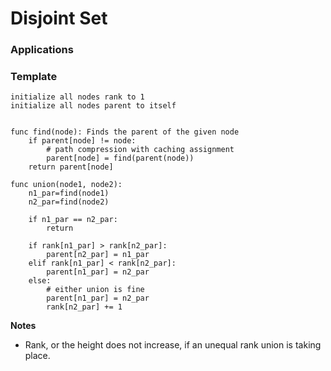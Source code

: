 # Disjoint Set 

### Applications 

### Template
```
initialize all nodes rank to 1 
initialize all nodes parent to itself 


func find(node): Finds the parent of the given node 
    if parent[node] != node:
        # path compression with caching assignment
        parent[node] = find(parent(node)) 
    return parent[node] 

func union(node1, node2):
    n1_par=find(node1) 
    n2_par=find(node2) 

    if n1_par == n2_par: 
        return 
    
    if rank[n1_par] > rank[n2_par]: 
        parent[n2_par] = n1_par
    elif rank[n1_par] < rank[n2_par]: 
        parent[n1_par] = n2_par
    else: 
        # either union is fine 
        parent[n1_par] = n2_par 
        rank[n2_par] += 1 
```
**Notes** 
- Rank, or the height does not increase, if an unequal rank union is taking place. 

